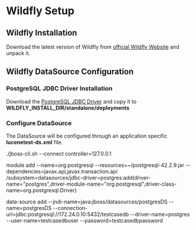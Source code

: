 # Wildfly Setup
## Wildfly Installation
Download the latest version of Wildfly from [official Wildfly Website](https://wildfly.org/downloads/) and unpack it.
## Wildfly DataSource Configuration
### PostgreSQL JDBC Driver Installation
Download the [PostgreSQL JDBC Driver](https://repo1.maven.org/maven2/org/postgresql/postgresql/42.2.9/postgresql-42.2.9-dist.tar.gz)
and copy it to **WILDFLY_INSTALL_DIR/standalone/deployments**
### Configure DataSource
The DataSource will be configured through an application specific **lucenetest-ds.xml** file.

./jboss-cli.sh --connect controller=127.0.0.1

module add --name=org.postgresql --resources=~/postgresql-42.2.9.jar --dependencies=javax.api,javax.transaction.api
/subsystem=datasources/jdbc-driver=postgres:add(driver-name="postgres",driver-module-name="org.postgresql",driver-class-name=org.postgresql.Driver)

data-source add --jndi-name=java:jboss/datasources/postgresDS --name=postgresDS --connection-url=jdbc:postgresql://172.24.0.10:5432/testcasedb --driver-name=postgres --user-name=testcasedbuser --password=testcasedbpassword